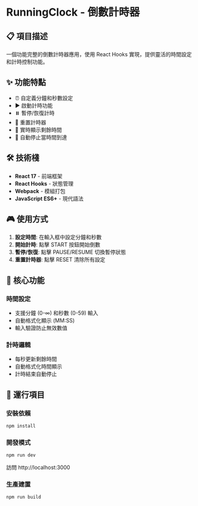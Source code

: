 # RunningClock - 倒數計時器

## 📋 項目描述

一個功能完整的倒數計時器應用，使用 React Hooks 實現，提供靈活的時間設定和計時控制功能。

## ✨ 功能特點

- ⏰ 自定義分鐘和秒數設定
- ▶️ 啟動計時功能
- ⏸️ 暫停/恢復計時
- 🔄 重置計時器
- 📱 實時顯示剩餘時間
- 🔔 自動停止當時間到達

## 🛠 技術棧

- **React 17** - 前端框架
- **React Hooks** - 狀態管理
- **Webpack** - 模組打包
- **JavaScript ES6+** - 現代語法

## 🎮 使用方式

1. **設定時間**: 在輸入框中設定分鐘和秒數
2. **開始計時**: 點擊 START 按鈕開始倒數
3. **暫停/恢復**: 點擊 PAUSE/RESUME 切換暫停狀態
4. **重置計時器**: 點擊 RESET 清除所有設定

## 🧩 核心功能

### 時間設定
- 支援分鐘 (0-∞) 和秒數 (0-59) 輸入
- 自動格式化顯示 (MM:SS)
- 輸入驗證防止無效數值

### 計時邏輯
- 每秒更新剩餘時間
- 自動格式化時間顯示
- 計時結束自動停止

## 🚀 運行項目

### 安裝依賴
```bash
npm install
```

### 開發模式
```bash
npm run dev
```
訪問 http://localhost:3000

### 生產建置
```bash
npm run build
```
